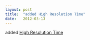 ```yaml
---
layout: post
title:  "added High Resolution Time"
date:   2012-03-13
---
```


added [High Resolution Time](/spec/hr-time)

